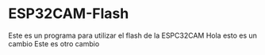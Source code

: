 # ESP32CAM-Flash
Este es un programa para utilizar el flash de la ESPC32CAM
Hola esto es un cambio 
Este es otro cambio 
